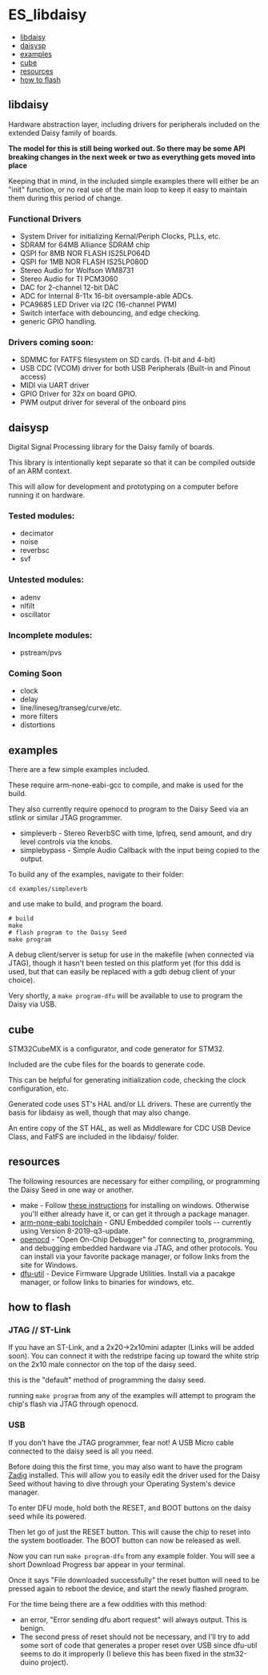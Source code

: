 # ES_libdaisy

- [libdaisy](#libdaisy)
- [daisysp](#daisysp)
- [examples](#examples)
- [cube](#cube)
- [resources](#resources)
- [how to flash](#how-to-flash)

## libdaisy

Hardware abstraction layer, including drivers for peripherals included on the extended Daisy family of boards.

**The model for this is still being worked out. So there may be some API breaking changes in the next week or two as everything gets moved into place**

Keeping that in mind, in the included simple examples there will either be an "init" function, or no real use of the main loop to keep it easy to maintain them during this period of change.

### Functional Drivers

- System Driver for initializing Kernal/Periph Clocks, PLLs, etc.
- SDRAM for 64MB Alliance SDRAM chip
- QSPI for 8MB NOR FLASH IS25LP064D
- QSPI for 1MB NOR FLASH IS25LP080D
- Stereo Audio for Wolfson WM8731
- Stereo Audio for TI PCM3060
- DAC for 2-channel 12-bit DAC
- ADC for Internal 8-11x 16-bit oversample-able ADCs.
- PCA9685 LED Driver via I2C (16-channel PWM)
- Switch interface with debouncing, and edge checking. 
- generic GPIO handling.

### Drivers coming soon:


- SDMMC for FATFS filesystem on SD cards. (1-bit and 4-bit)
- USB CDC (VCOM) driver for both USB Peripherals (Built-in and Pinout access)
- MIDI via UART driver
- GPIO Driver for 32x on board GPIO.
- PWM output driver for several of the onboard pins

## daisysp

Digital Signal Processing library for the Daisy family of boards.

This library is intentionally kept separate so that it can be compiled outside of an ARM context. 

This will allow for development and prototyping on a computer before running it on hardware.

### Tested modules:

- decimator
- noise
- reverbsc
- svf

### Untested modules:

- adenv
- nlfilt
- oscillator

### Incomplete modules:

- pstream/pvs 

### Coming Soon

- clock
- delay
- line/lineseg/transeg/curve/etc.
- more filters
- distortions

## examples

There are a few simple examples included.

These require arm-none-eabi-gcc to compile, and make is used for the build.

They also currently require openocd to program to the Daisy Seed via an stlink or similar JTAG programmer.

- simpleverb - Stereo ReverbSC with time, lpfreq, send amount, and dry level controls via the knobs.
- simplebypass - Simple Audio Callback with the input being copied to the output.

To build any of the examples, navigate to their folder:

```
cd examples/simpleverb
```

and use make to build, and program the board.

```
# build
make
# flash program to the Daisy Seed
make program
```

A debug client/server is setup for use in the makefile (when connected via JTAG), though it hasn't been tested on this platform yet (for this ddd is used, but that can easily be replaced with a gdb debug client of your choice).

Very shortly, a `make program-dfu` will be available to use to program the Daisy via USB.

## cube

STM32CubeMX is a configurator, and code generator for STM32.

Included are the cube files for the boards to generate code.

This can be helpful for generating initialization code, checking the clock configuration, etc. 

Generated code uses ST's HAL and/or LL drivers. These are currently the basis for libdaisy as well, though that may also change.

An entire copy of the ST HAL, as well as Middleware for CDC USB Device Class, and FatFS are included in the libdaisy/ folder.

## resources

The following resources are necessary for either compiling, or programming the Daisy Seed in one way or another.

- make - Follow [these instructions](http://gnuwin32.sourceforge.net/packages/make.htm) for installing on windows. Otherwise you'll either already have it, or can get it through a package manager.
- [arm-none-eabi toolchain](https://developer.arm.com/tools-and-software/open-source-software/developer-tools/gnu-toolchain/gnu-rm/downloads) - GNU Embedded compiler tools -- currently using Version 8-2019-q3-update.
- [openocd](http://openocd.org/) - "Open On-Chip Debugger" for connecting to, programming, and debugging embedded hardware via JTAG, and other protocols. You can install via your favorite package manager, or follow links from the site for Windows.
- [dfu-util](http://dfu-util.sourceforge.net/index.html) - Device Firmware Upgrade Utilities. Install via a pacakge manager, or follow links to binaries for windows, etc.


## how to flash

### JTAG // ST-Link

If you have an ST-Link, and a 2x20->2x10mini adapter (Links will be added soon). You can connect it with the redstripe facing up toward the white strip on the 2x10 male connector on the top of the daisy seed.

this is the "default" method of programming the daisy seed.

running `make program` from any of the examples will attempt to program the chip's flash via JTAG through openocd.

### USB

If you don't have the JTAG programmer, fear not! A USB Micro cable connected to the daisy seed is all you need.

Before doing this the first time, you may also want to have the program [Zadig](https://zadig.akeo.ie/) installed. This will allow you to easily edit the driver used for the Daisy Seed without having to dive through your Operating System's device manager. 

To enter DFU mode, hold both the RESET, and BOOT buttons on the daisy seed while its powered.

Then let go of just the RESET button. This will cause the chip to reset into the system bootloader. The BOOT button can now be released as well.

Now you can run `make program-dfu` from any example folder. You will see a short Download Progress bar appear in your terminal.

Once it says "File downloaded successfully" the reset button will need to be pressed again to reboot the device, and start the newly flashed program.

For the time being there are a few oddities with this method:
- an error, "Error sending dfu abort request" will always output. This is benign.
- The second press of reset should not be necessary, and I'll try to add some sort of code that generates a proper reset over USB since dfu-util seems to do it improperly (I believe this has been fixed in the stm32-duino project).



